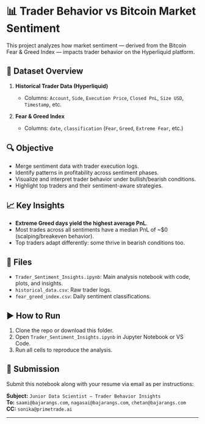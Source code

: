 
# 📊 Trader Behavior vs Bitcoin Market Sentiment

This project analyzes how market sentiment — derived from the Bitcoin Fear & Greed Index — impacts trader behavior on the Hyperliquid platform.

## 📁 Dataset Overview

1. **Historical Trader Data (Hyperliquid)**  
   - Columns: `Account`, `Side`, `Execution Price`, `Closed PnL`, `Size USD`, `Timestamp`, etc.

2. **Fear & Greed Index**  
   - Columns: `date`, `classification` (`Fear`, `Greed`, `Extreme Fear`, etc.)

## 🔍 Objective

- Merge sentiment data with trader execution logs.
- Identify patterns in profitability across sentiment phases.
- Visualize and interpret trader behavior under bullish/bearish conditions.
- Highlight top traders and their sentiment-aware strategies.

## 📈 Key Insights

- **Extreme Greed days yield the highest average PnL**.
- Most trades across all sentiments have a median PnL of ~$0 (scalping/breakeven behavior).
- Top traders adapt differently: some thrive in bearish conditions too.

## 📂 Files

- `Trader_Sentiment_Insights.ipynb`: Main analysis notebook with code, plots, and insights.
- `historical_data.csv`: Raw trader logs.
- `fear_greed_index.csv`: Daily sentiment classifications.

## ▶️ How to Run

1. Clone the repo or download this folder.
2. Open `Trader_Sentiment_Insights.ipynb` in Jupyter Notebook or VS Code.
3. Run all cells to reproduce the analysis.

## 📧 Submission

Submit this notebook along with your resume via email as per instructions:

**Subject:** `Junior Data Scientist – Trader Behavior Insights`  
**To:** `saami@bajarangs.com`, `nagasai@bajarangs.com`, `chetan@bajarangs.com`  
**CC:** `sonika@primetrade.ai`

---

